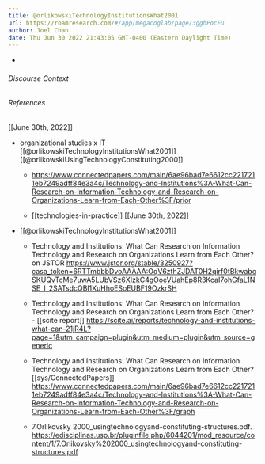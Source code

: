 ```yaml
---
title: @orlikowskiTechnologyInstitutionsWhat2001
url: https://roamresearch.com/#/app/megacoglab/page/3gghPocEu
author: Joel Chan
date: Thu Jun 30 2022 21:43:05 GMT-0400 (Eastern Daylight Time)
---
```


- 

###### Discourse Context



###### References

[[June 30th, 2022]]

- organizational studies x IT [[@orlikowskiTechnologyInstitutionsWhat2001]] [[@orlikowskiUsingTechnologyConstituting2000]]

    - https://www.connectedpapers.com/main/6ae96bad7e6612cc2217211eb7249adff84e3a4c/Technology-and-Institutions%3A-What-Can-Research-on-Information-Technology-and-Research-on-Organizations-Learn-from-Each-Other%3F/prior

    - [[technologies-in-practice]]
[[June 30th, 2022]]

- [[@orlikowskiTechnologyInstitutionsWhat2001]]

    - Technology and Institutions: What Can Research on Information Technology and Research on Organizations Learn from Each Other? on JSTOR https://www.jstor.org/stable/3250927?casa_token=6RTTmbbbDvoAAAAA:OqV6zthZJDAT0H2qirf0tBkwaboSKUQvTcMe7uwA5LUbVSz6XIzkC4gOoeVUahEp8R3KcaI7ohGfaL1NSE_I_2SATsdcQBl1XuHhoESoEUBF19OzkrSH

    - Technology and Institutions: What Can Research on Information Technology and Research on Organizations Learn from Each Other? - [[scite report]] https://scite.ai/reports/technology-and-institutions-what-can-21jR4L?page=1&utm_campaign=plugin&utm_medium=plugin&utm_source=generic

    - Technology and Institutions: What Can Research on Information Technology and Research on Organizations Learn from Each Other? [[sys/ConnectedPapers]] https://www.connectedpapers.com/main/6ae96bad7e6612cc2217211eb7249adff84e3a4c/Technology-and-Institutions%3A-What-Can-Research-on-Information-Technology-and-Research-on-Organizations-Learn-from-Each-Other%3F/graph

    - 7.Orlikovsky 2000_usingtechnologyand-constituting-structures.pdf. https://edisciplinas.usp.br/pluginfile.php/6044201/mod_resource/content/1/7.Orlikovsky%202000_usingtechnologyand-constituting-structures.pdf
